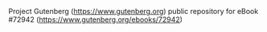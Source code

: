 Project Gutenberg (https://www.gutenberg.org) public repository
for eBook #72942 (https://www.gutenberg.org/ebooks/72942)
